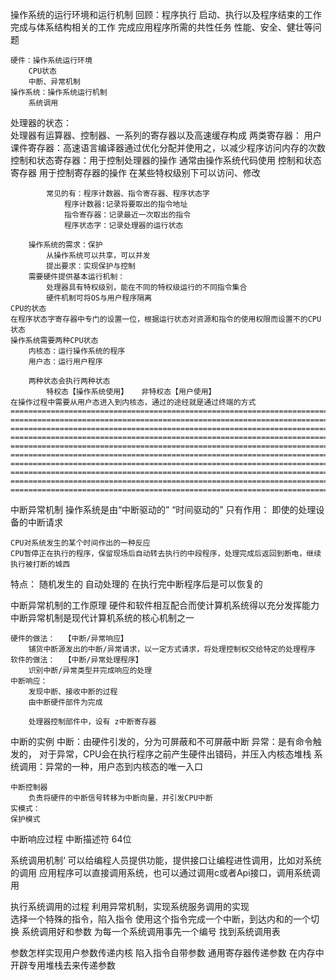操作系统的运行环境和运行机制
回顾：程序执行
    启动、执行以及程序结束的工作
    完成与体系结构相关的工作
    完成应用程序所需的共性任务
    性能、安全、健壮等问题


    硬件：操作系统运行环境
        CPU状态
        中断、异常机制
    操作系统：操作系统运行机制
        系统调用
处理器的状态：  
    处理器有运算器、控制器、一系列的寄存器以及高速缓存构成
    两类寄存器：
        用户课件寄存器：高速语言编译器通过优化分配并使用之，以减少程序访问内存的次数
        控制和状态寄存器：用于控制处理器的操作
                        通常由操作系统代码使用
        控制和状态寄存器
            用于控制寄存器的操作
            在某些特权级别下可以访问、修改

            常见的有：程序计数器、指令寄存器、程序状态字
                程序计数器:记录将要取出的指令地址
                指令寄存器：记录最近一次取出的指令
                程序状态字：记录处理器的运行状态

        操作系统的需求：保护
            从操作系统可以共享，可以并发 
            提出要求：实现保护与控制
        需要硬件提供基本运行机制：
            处理器具有特权级别，能在不同的特权级运行的不同指令集合
            硬件机制可将OS与用户程序隔离
    CPU的状态   
    在程序状态字寄存器中专门的设置一位，根据运行状态对资源和指令的使用权限而设置不的CPU状态
    操作系统需要两种CPU状态
        内核态：运行操作系统的程序
        用户态：运行用户程序

        两种状态会执行两种状态
            特权态【操作系统使用】   非特权态【用户使用】
    在操作过程中需要从用户态进入到内核态，通过的途经就是通过终端的方式
    =======================================================================
    =======================================================================
    =======================================================================
    =======================================================================
    =======================================================================
    =======================================================================
    =======================================================================
    =======================================================================
    =======================================================================
    =======================================================================
中断异常机制
    操作系统是由“中断驱动的”  “时间驱动的”
    只有作用：
        即使的处理设备的中断请求
    
    CPU对系统发生的某个时间作出的一种反应
    CPU暂停正在执行的程序，保留现场后自动转去执行的中段程序，处理完成后返回到断电，继续执行被打断的城西

特点：
    随机发生的
    自动处理的
    在执行完中断程序后是可以恢复的 



中断异常机制的工作原理
    硬件和软件相互配合而使计算机系统得以充分发挥能力
    中断异常机制是现代计算机系统的核心机制之一

    硬件的做法：  【中断/异常响应】
        铺货中断源发出的中断/异常请求，以一定方式请求，将处理控制权交给特定的处理程序
    软件的做法：  【中断/异常处理程序】
        识别中断/异常类型并完成响应的处理
    中断响应：  
        发现中断、接收中断的过程 
        由中断硬件部件为完成

        处理器控制部件中，设有 z中断寄存器

中断的实例
    中断：由硬件引发的，分为可屏蔽和不可屏蔽中断
    异常：是有命令触发的，
        对于异常，CPU会在执行程序之前产生硬件出错码，并压入内核态堆栈
    系统调用：异常的一种，用户态到内核态的唯一入口

    中断控制器
        负责将硬件的中断信号转移为中断向量，并引发CPU中断
    实模式：
    保护模式

中断响应过程
    中断描述符 64位 


系统调用机制‘ 
    可以给编程人员提供功能，提供接口让编程进性调用，比如对系统的调用
    应用程序可以直接调用系统，也可以通过调用c或者Api接口，调用系统调用

执行系统调用的过程
    利用异常机制，实现系统服务调用的实现    
    选择一个特殊的指令，陷入指令 使用这个指令完成一个中断，到达内和的一个切换
    系统调用好和参数 为每一个系统调用事先一个编号
    找到系统调用表

参数怎样实现用户参数传递内核
    陷入指令自带参数
    通用寄存器传递参数
    在内存中开辟专用堆栈去来传递参数
    
